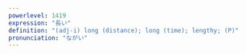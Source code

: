 ```yaml
---
powerlevel: 1419
expression: "長い"
definition: "(adj-i) long (distance); long (time); lengthy; (P)"
pronunciation: "ながい"
---
```

